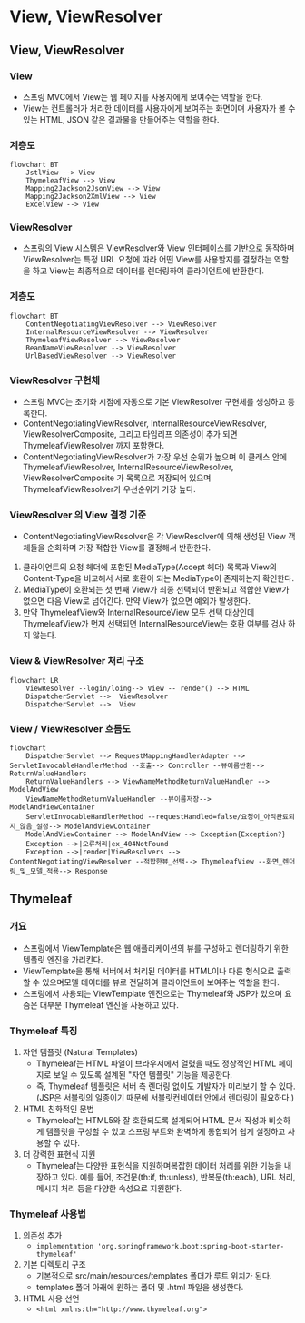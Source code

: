 # View, ViewResolver
## View, ViewResolver
### View
* 스프링 MVC에서 View는 웹 페이지를 사용자에게 보여주는 역할을 한다.
* View는 컨트롤러가 처리한 데이터를 사용자에게 보여주는 화면이며 사용자가 볼 수 있는 HTML, JSON 같은 결과물을 만들어주는 역할을 한다.

### 계층도
```mermaid
flowchart BT
    JstlView --> View
    ThymeleafView --> View
    Mapping2Jackson2JsonView --> View
    Mapping2Jackson2XmlView --> View
    ExcelView --> View
```

### ViewResolver
* 스프링의 View 시스템은 ViewResolver와 View 인터페이스를 기반으로 동작하며 ViewResolver는 특정 URL 요청에 따라 어떤 View를 사용할지를 결정하는 역할을 하고 View는 최종적으로 데이터를 렌더링하여 클라이언트에 반환한다.

### 계층도
```mermaid
flowchart BT
    ContentNegotiatingViewResolver --> ViewResolver
    InternalResourceViewResolver --> ViewResolver
    ThymeleafViewResolver --> ViewResolver
    BeanNameViewResolver --> ViewResolver
    UrlBasedViewResolver --> ViewResolver
```

### ViewResolver 구현체
* 스프링 MVC는 초기화 시점에 자동으로 기본 ViewResolver 구현체를 생성하고 등록한다.
* ContentNegotiatingViewResolver, InternalResourceViewResolver, ViewResolverComposite, 그리고 타임리프 의존성이 추가 되면 ThymeleafViewResolver 까지 포함한다.
* ContentNegotiatingViewResolver가 가장 우선 순위가 높으며 이 클래스 안에 ThymeleafViewResolver, InternalResourceViewResolver, ViewResolverComposite 가 목록으로 저장되어 있으며 ThymeleafViewResolver가 우선순위가 가장 높다.

### ViewResolver 의 View 결정 기준
* ContentNegotiatingViewResolver은 각 ViewResolver에 의해 생성된 View 객체들을 순회하며 가장 적합한 View를 결정해서 반환한다.

1. 클라이언트의 요청 헤더에 포함된 MediaType(Accept 헤더) 목록과 View의 Content-Type을 비교해서 서로 호환이 되는 MediaType이 존재하는지 확인한다.
2. MediaType이 호환되는 첫 번째 View가 최종 선택되어 반환되고 적합한 View가 없으면 다음 View로 넘어간다. 만약 View가 없으면 예외가 발생한다.
3. 만약 ThymeleafView와 InternalResourceView 모두 선택 대상인데 ThymeleafView가 먼저 선택되면 InternalResourceView는 호환 여부를 검사 하지 않는다.

### View & ViewResolver 처리 구조
```mermaid
flowchart LR
    ViewResolver --login/loing--> View -- render() --> HTML
    DispatcherServlet -->  ViewResolver
    DispatcherServlet -->  View
```

### View / ViewResolver 흐름도
```mermaid
flowchart
    DispatcherServlet --> RequestMappingHandlerAdapter --> ServletInvocableHandlerMethod --호출--> Controller --뷰이름반환--> ReturnValueHandlers
    ReturnValueHandlers --> ViewNameMethodReturnValueHandler --> ModelAndView
    ViewNameMethodReturnValueHandler --뷰이름저장--> ModelAndViewContainer
    ServletInvocableHandlerMethod --requestHandled=false/요청이_아직완료되지_않음_설정--> ModelAndViewContainer
    ModelAndViewContainer --> ModelAndView --> Exception{Exception?}
    Exception -->|오류처리|ex_404NotFound
    Exception -->|render|ViewResolvers --> ContentNegotiatingViewResolver --적합한뷰_선택--> ThymeleafView --화면_렌더링_및_모델_적용--> Response
```

## Thymeleaf
### 개요
* 스프링에서 ViewTemplate은 웹 애플리케이션의 뷰를 구성하고 렌더링하기 위한 템플릿 엔진을 가리킨다.
* ViewTemplate을 통해 서버에서 처리된 데이터를 HTML이나 다른 형식으로 출력할 수 있으며모델 데이터를 뷰로 전달하여 클라이언트에 보여주는 역할을 한다.
* 스프링에서 사용되는 ViewTemplate 엔진으로는 Thymeleaf와 JSP가 있으며 요즘은 대부분 Thymeleaf 엔진을 사용하고 있다. 

### Thymeleaf 특징
1. 자연 템플릿 (Natural Templates)
   * Thymeleaf는 HTML 파일이 브라우저에서 열렸을 때도 정상적인 HTML 페이지로 보일 수 있도록 설계된 "자연 템플릿" 기능을 제공한다.
   * 즉, Thymeleaf 템플릿은 서버 측 렌더링 없이도 개발자가 미리보기 할 수 있다. (JSP은 서블릿의 일종이기 때문에 서블릿컨네이터 안에서 렌더링이 필요하다.)
2. HTML 친화적인 문법
   * Thymeleaf는 HTML5와 잘 호환되도록 설계되어 HTML 문서 작성과 비슷하게 템플릿을 구성할 수 있고 스프링 부트와 완벽하게 통합되어 쉽게 설정하고 사용할 수 있다.
3. 더 강력한 표현식 지원
   * Thymeleaf는 다양한 표현식을 지원하며복잡한 데이터 처리를 위한 기능을 내장하고 있다. 예를 들어, 조건문(th:if, th:unless), 반복문(th:each), URL 처리, 메시지 처리 등을 다양한 속성으로 지원한다.

### Thymeleaf 사용법
1. 의존성 추가
   * `implementation 'org.springframework.boot:spring-boot-starter-thymeleaf'`
2. 기본 디렉토리 구조
   * 기본적으로 src/main/resources/templates 폴더가 루트 위치가 된다.
   * templates 폴더 아래에 원하는 폴더 및 .html 파일을 생성한다.
3. HTML 사용 선언
   * `<html xmlns:th="http://www.thymeleaf.org">`
